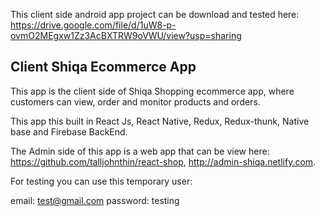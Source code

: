 This client side android app project can be download and tested here: https://drive.google.com/file/d/1uW8-p-ovmO2MEgxw1Zz3AcBXTRW9oVWU/view?usp=sharing

## Client Shiqa Ecommerce App
This app is the client side of Shiqa Shopping ecommerce app, where customers can view, order and monitor products and orders.

This app this built in React Js, React Native, Redux, Redux-thunk, Native base and Firebase BackEnd.

The Admin side of this app is a web app that can be view here: https://github.com/talljohnthin/react-shop, http://admin-shiqa.netlify.com.

For testing you can use this temporary user:

email: test@gmail.com password: testing
